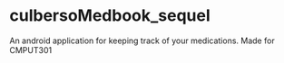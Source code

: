# culbersoMedbook_sequel
An android application for keeping track of your medications. Made for CMPUT301
